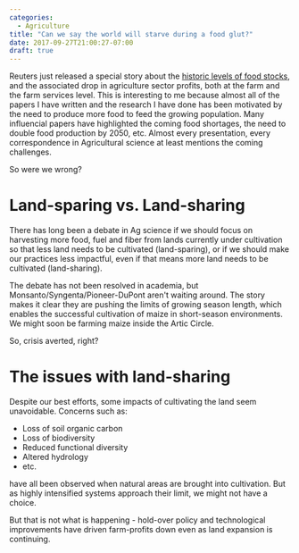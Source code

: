 ```yaml
---
categories:
  - Agriculture
title: "Can we say the world will starve during a food glut?"
date: 2017-09-27T21:00:27-07:00
draft: true
---
```


Reuters just released a special story about the [historic levels of
food
stocks](https://www.reuters.com/article/us-grains-supply-special-report/special-report-drowning-in-grain-how-big-ag-sowed-seeds-of-a-profit-slashing-glut-idUSKCN1C21AR?),
and the associated drop in agriculture sector profits, both at the
farm and the farm services level. This is interesting to me because
almost all of the papers I have written and the research I have done
has been motivated by the need to produce more food to feed the
growing population. Many influencial papers have highlighted the
coming food shortages, the need to double food production by 2050,
etc. Almost every presentation, every correspondence in Agricultural
science at least mentions the coming challenges.

So were we wrong?

# Land-sparing vs. Land-sharing

There has long been a debate in Ag science if we should focus on
harvesting more food, fuel and fiber from lands currently under
cultivation so that less land needs to be cultivated (land-sparing),
or if we should make our practices less impactful, even if that means
more land needs to be cultivated (land-sharing).

The debate has not been resolved in academia, but
Monsanto/Syngenta/Pioneer-DuPont aren't waiting around. The story
makes it clear they are pushing the limits of growing season length,
which enables the successful cultivation of maize in short-season
environments. We might soon be farming maize inside the Artic Circle.

So, crisis averted, right?

# The issues with land-sharing

Despite our best efforts, some impacts of cultivating the land seem
unavoidable. Concerns such as:

  - Loss of soil organic carbon
  - Loss of biodiversity
  - Reduced functional diversity
  - Altered hydrology
  - etc.
  
have all been observed when natural areas are brought into
cultivation. But as highly intensified systems approach their limit,
we might not have a choice. 

But that is not what is happening - hold-over policy and technological
improvements have driven farm-profits down even as land expansion is
continuing. 

# 

